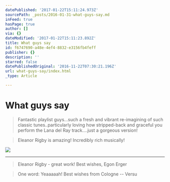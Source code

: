 ```yaml
---
datePublished: '2017-01-22T15:11:24.973Z'
sourcePath: _posts/2016-01-31-what-guys-say.md
inFeed: true
hasPage: true
author: []
via: {}
dateModified: '2017-01-22T15:11:23.892Z'
title: What guys say
id: f6747690-a48e-4ef4-8832-e3156fb4feff
publisher: {}
description: ''
starred: false
datePublishedOriginal: '2016-11-22T07:30:21.196Z'
url: what-guys-say/index.html
_type: Article

---
```

# What guys say

> Fantastic playlist guys...such a fresh and vibrant re-imagining of such classic tunes..particularly loving how stripped-back and graceful you perform the Lana del Ray track....just a gorgeous version!

> Eleanor Rigby is amazing! Incredibly rich musically!

![](https://the-grid-user-content.s3-us-west-2.amazonaws.com/2fca6cbd-98f3-407d-aa2c-5040f6ed52b3.jpg)

---

> Eleanor Rigby - great work! Best wishes, Egon Erger

> One word: Yeaaaaah! Best wishes from Cologne -- Versu